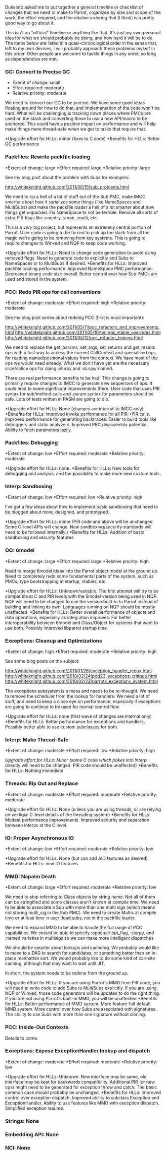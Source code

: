 Dukeleto asked me to put together a general timeline or checklist of changes
that we need to make to Parrot, organized by size and scope of the work, the
effort required, and the relative ordering that (I think) is a pretty good way
to go about it.

This isn't an "official" timeline or anything like that. It's just my own
personal idea for what we should probably be doing, and how hard it will be to
do. The items below are listed in a quasi-chronological order in the sense
that, left to my own devices, I will probably approach these problems myself
in this order. Other people are welcome to tackle things in any order, so
long as dependencies are met.

### GC: Convert to Precise GC

* Extent of change: small
* Effort required: moderate
* Relative priority: moderate

We need to convert our GC to be precise. We have some good ideas floating
around for how to do that, and implementation of the code won't be hard. What
will be challenging is tracking down places where PMCs are used on the stack
and converting those to use a new API/macro to be anchored. This could
have a positive impact on performance and will help make things more
thread-safe when we get to tasks that require that.

*Upgrade effort for HLLs: minor (fixes to C code)
*Benefits for HLLs: Better GC performance

### Packfiles: Rewrite packfile loading

*Extent of change: large
*Effort required: large
*Relative priority: large

See my blog post about the problem with Subs for examples:

http://whiteknight.github.com/2011/08/15/sub_problems.html

We need to rip a hell of a lot of stuff out of the Sub PMC, make IMCC smarter
about how it serializes some things (like NameSpaces and MultiSubs) and make
the packfile loader a hell of a lot smarter about how things get unpacked.
Fix NameSpace to not be terrible. Remove all sorts of extra PIR flags like
:nsentry, :anon, :multi, etc.

This is a *very* big project, but represents an extremely central portion of
Parrot. User code is going to be forced to pick up the slack from all the
magic we're going to be removing from key systems. This is going to require
changes to Winxed and NQP to keep code working.

*Upgrade effort for HLLs: Need to change code generation to avoid using removed
    flags. Need to generate code to explicitly add Subs to NameSpaces or to
    MultiSubs if desired.
*Benefits for HLLs: Improved packfile loading performance. Improved NameSpace
    PMC performance. Decreased binary code size overall. Better control over
    how Sub PMCs are used and stored in the system.

### PCC: Redo PIR ops for call conventions

*Extent of change: moderate
*Effort required: high
*Relative priority: moderate

See my blog post series about redoing PCC (first is most important):

http://whiteknight.github.com/2011/05/11/pcc_refactors_and_improvements.html
http://whiteknight.github.com/2011/05/10/timings_vtable_overrides.html
http://whiteknight.github.com/2011/05/12/pcc_refactor_timings.html

We need to replace the get_params, set_args, set_returns and get_results ops
with a fast way to access the current CallContext and specialized ops for 
reading named/positional values from the context. We have most of the ops we
would need already. What we don't have yet are the necessary slice/splice ops
for doing :slurpy and :slurpy/:named.

There are real performance benefits to be had. This change is going to
primarily require changes to IMCC to generate new sequences of ops. It could
lead to some significant improvements there. User code that uses PIR syntax
for sub/method calls and .param syntax for parameters should be safe. Lots of
tests written in PASM are going to die.

*Upgrade effort for HLLs: None (changes are internal to IMCC only)
*Benefits for HLLs: Improved invoke performance for all PIR->PIR calls.
    Improved performance for generating backtraces. Easier to build tools like
    debuggers and static analyzers. Improved PBC disassembly potential. Ability
    to fetch parameters lazily.

### Packfiles: Debugging

*Extent of change: low
*Effort required: moderate
*Relative priority: moderate

*Upgrade effort for HLLs: none.
*Benefits for HLLs: New tools for debugging and analysis, and the possibility
    to make more new custom tools.

### Interp: Sandboxing

*Extent of change: low
*Effort required: low
*Relative priority: high

I've got a few ideas about how to implement basic sandboxing that need to be
blogged about more, designed, and prototyped.

*Upgrade effort for HLLs: minor (PIR code and above will be unchanged. Some
    C-level APIs will change. New sandboxing/security standards will need to
    be followed internally.)
*Benefits for HLLs: Addition of basic sandboxing and security features. 

### OO: 6model

*Extent of change: large
*Effort required: large
*Relative priority: high

Need to merge 6model ideas into the Parrot object model at the ground up. Need
to completely redo some fundamental parts of the system, such as PMCs, type
bootstrapping at startup, vtables, etc. 

*Upgrade effort for HLLs: Unknown/variable. The first attempt will try to be
    compatible at C and PIR levels with the 6model version being used in NQP.
    NQP will need to be changed to use the version built-in to Parrot instead
    of building and linking its own. Languages running on NQP should be
    mostly unaffected.
*Benefits for HLLs: Better overall performance of objects and data operations,
    especially as integration improves. Far better interoperability between
    6model and Class/Object for systems that want to use both. Possibly
    improved libparrot startup time.

### Exceptions: Cleanup and Optimizations

*Extent of change: high
*Effort required: moderate
*Relative priority: high

See some blog posts on the subject:

http://whiteknight.github.com/2011/01/26/exception_handler_redux.html
http://whiteknight.github.com/2010/02/24/pdd23_exceptions_critique.html
http://whiteknight.github.com/2010/02/23/parrots_exceptions_system.html

The exceptions subsystem is a mess and needs to be re-thought. We need to
remove the scheduler from the lookup for handlers. We need a lot of stuff,
and need to keep a close eye on performance, especially if exceptions are
going to continue to be used for normal control flow.

*Upgrade effort for HLLs: none (first wave of changes are internal only)
*Benefits for HLLs: Better performance for exceptions and handlers. Possibly
    better able to use custom subclasses for both.

### Interp: Make Thread-Safe

*Extent of change: moderate
*Effort required: low
*Relative priority: high

*Upgrade effort for HLLs: Minor (some C code which pokes into Interp* directly
    will need to be changed. PIR code should be unaffected)
*Benefits for HLLs: Nothing immediate

### Threads: Rip Out and Replace

*Extent of change: moderate
*Effort required: moderate
*Relative priority: moderate

*Upgrade effort for HLLs: None (unless you are using threads, or are relying
    on vestigial C-level details of the threading system)
*Benefits for HLLs: Modest performance improvements. Improved security
    and separation between interps at the C level.

### IO: Proper Asynchronous IO

*Extent of change: low
*Effort required: moderate
*Relative priority: low

*Upgrade effort for HLLs: None (but can add AIO features as desired)
*Benefits for HLLs: new IO features

### MMD: Napalm Death

*Extent of change: large
*Effort required: moderate
*Relative priority: low

We need to stop referring to Class objects by string name. Not all of them can
be stringified and some classes aren't known at compile time. We need to be
able to associate a Sub with more than one multi sigs (which means not storing
multi_sig in the Sub PMC). We need to create Multis at compile time or at load
time in user :load subs, not in the packfile loader.

We need to expand MMD to be able to handle the full range of PCC capabilities.
We should be able to specify :optional/:opt_flag, :slurpy, and :named
varieties in multisigs so we can make more intelligent dispatches.

We should be smarter about lookups and cacheing. We probably would like to
move to a DAG to search for candidates, or something better than an in-place
manhattan sort. We would probably like to do some kind of call-site caching,
although that may want to wait until JIT.

In short, the system needs to be redone from the ground up.

*Upgrade effort for HLLs: If you are using Parrot's MMD from PIR code, you
    will need to write code to add Subs to MultiSubs explicitly. If you are
    using NQP or Winxed, those code generators will be updated to do the right
    thing. If you are not using Parrot's built-in MMD, you will be unaffected
*Benefits for HLLs: Better performance of MMD system. More feature-full
    default MMD system. More control over how Subs are associated with
    signatures. The ability to use Subs with more than one signature without
    cloning.

### PCC: Inside-Out Contexts

Details to come.

### Exceptions: Expose ExceptionHandler lookup and dispatch

*Extent of change: moderate
*Effort required: moderate
*Relative priority: low

*Upgrade effort for HLLs: Unknown. New interface may be same, old interface
    may be kept for backwards compatibility. Additional PIR (or new ops) might
    need to be generated for exception throw and catch. The basic common
    case should probably be unchanged.
*Benefits for HLLs: Improved control over exception dispatch. Improved
    ability to subclass Exception and ExceptionHandler. Ability to use
    features like MMD with exception dispatch. Simplified exception resume.

### Strings: None

### Embedding API: None

### NCI: None